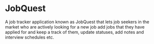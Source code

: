 # JobQuest

A job tracker application known as JobQuest that lets job seekers in the market who are actively looking for a new job add jobs that they have applied for and keep a track of them, update statuses, add notes and interview schedules etc.
